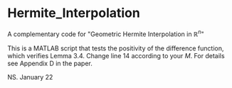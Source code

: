 # Hermite_Interpolation
A complementary code for "Geometric Hermite Interpolation in $\mathbb{R}^n$"

This is a MATLAB script that tests the positivity of the difference function, which verifies Lemma 3.4.
Change line 14 according to your $M$. For details see Appendix D in the paper.

NS. January 22
